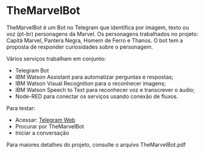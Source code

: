 # TheMarvelBot

TheMarvelBot é um Bot no Telegram que identifica por imagem, texto ou voz (pt-br) personagens da Marvel. 
Os personagens trabalhados no projeto: Capitã Marvel, Pantera Negra, Homem de Ferro e Thanos. 
O bot tem a proposta de responder curiosidades sobre o personagem.

Vários serviços trabalham em conjunto:
- Telegram Bot 
- IBM Watson Assistant para automatizar perguntas e respostas; 
- IBM Watson Visual Recognition para o reconhecer imagens;
- IBM Watson Speech to Text para reconhecer voz e transcrever o áudio;
- Node-RED para conectar os serviços usando conexão de fluxos.

Para testar:
- Acessar: [Telegram Web](https://web.telegram.org/)
- Procurar por TheMarvelBot
- Iniciar a conversação

Para maiores detalhes do projeto, consulte o arquivo TheMarvelBot.pdf


